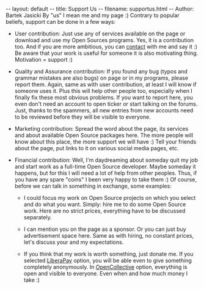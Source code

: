-- layout: default
-- title: Support Us
-- filename: supportus.html
-- Author: Bartek Jasicki
By "us" I mean me and my page :) Contrary to popular beliefs, support can be
done in a few ways:

* User contribution: Just use any of services available on the page or download
  and use my Open Sources programs. Yes, it is a contribution too. And if you
  are more ambitious, you can [contact](contact.html) with me and say it :) Be
  aware that your work is useful for someone it is also motivating thing.
  Motivation = support :)

* Quality and Assurance contribution: If you found any bug (typos and grammar
  mistakes are also bugs) on page or in my programs, please report them. Again,
  same as with user contribution, at least I will know if someone uses it. Plus
  this will help other people too, especially when I finally fix these most
  obvious problems. If you want to report here, you even don't need an account to
  open ticker or start talking on the forums. Just, thanks to the spammers, all
  new entries from new accounts need to be reviewed before they will be visible
  to everyone.

* Marketing contribution: Spread the word about the page, its services and
  about available Open Source packages here. The more people will know about
  this place, the more support we will have :) Tell your friends about the
  page, put links to it on various social media pages, etc.

* Financial contribution: Well, I'm daydreaming about someday quit my job and
  start work as a full-time Open Source developer. Maybe someday it happens,
  but for this I will need a lot of help from other peoples. Thus, if you have
  any spare "coins" I been very happy to take them :) Of course, before we can
  talk in something in exchange, some examples:

  * I could focus my work on Open Source projects on which you select and do
    what you want. Simply: hire me to do some Open Source work. Here are no
    strict prices, everything have to be discussed separately.

  * I can mention you on the page as a sponsor. Or you can just buy
    advertisement space here. Same as with hiring, no constant prices, let's
    discuss your and my expectations.

  * If you think that my work is worth something, just donate me. If you
    selected [LiberaPay](https://liberapay.com/thindil/) option, you will be
    able even to give something completely anonymously. In [OpenCollective](https://opencollective.com/laeran)
    option, everything is open and visible to everyone. Even when and how
    much money I take :)
